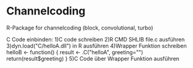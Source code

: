 # Channelcoding
R-Package for channelcoding (block, convolutional, turbo)

C Code einbinden:
1)C code schreiben
2)R CMD SHLIB file.c ausführen
3)dyn.load("C/helloA.dll") in R ausführen
4)Wrapper Funktion schreiben
	helloB <- function() {
	  result <- .C("helloA",
				   greeting="")
	  return(result$greeting)
	}
5)C Code über Wrapper Funktion ausführen
